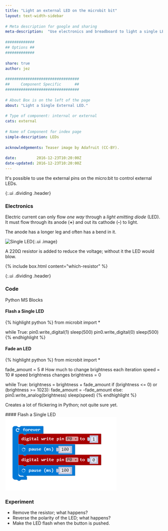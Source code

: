 ```yaml
---
title: "Light an external LED on the microbit bit"
layout: text-width-sidebar

# Meta description for google and sharing
meta-description:  "Use electronics and breadboard to light a single LED with the micro:bit."

#############
## Options ##
#############

share: true
author: jez

#################################
##     Component Specific      ##
#################################

# About Box is on the left of the page
about: "Light a Single External LED."

# Type of component: internal or external
cats: external

# Name of Component for index page
simple-description: LEDs

acknowledgements: Teaser image by Adafruit (CC-BY).

date:         2016-12-23T10:20:00Z
date-updated: 2016-12-23T10:20:00Z
---
```


It's possible to use the external pins on the micro:bit to control external LEDs.

{:.ui .dividing .header}
### Electronics

Electric current can only flow _one way_ through a _light emitting diode_ (LED). It must flow through its anode (**+**) and out its cathode (**-**) to light.

The anode has a longer leg and often has a bend in it.

![Single LED](/components/images/single-led.png){:.ui .image}

A 220&#8486; resistor is added to reduce the voltage; without it the LED would blow.

{% include box.html content="which-resistor" %}

{:.ui .dividing .header}
### Code

<div class="ui top attached tabular menu">
<a class="item active" data-tab="first">Python</a>
<a class="item" data-tab="second">MS Blocks</a>
</div>


<div class="ui bottom attached tab segment active" data-tab="first" markdown="1">

#### Flash a Single LED

{% highlight python %}
from microbit import *

while True:
    pin0.write_digital(1)
    sleep(500)
    pin0.write_digital(0)
    sleep(500)
{% endhighlight %}

#### Fade an LED

{% highlight python %}
from microbit import *

fade_amount = 5   # How much to change brightness each iteration
speed = 10        # speed brightness changes
brightness = 0

while True:
    brightness = brightness + fade_amount
    if (brightness <= 0) or (brightness >= 1023):
        fade_amount = -fade_amount
    else:
        pin0.write_analog(brightness)
    sleep(speed)
{% endhighlight %}

Creates a lot of flickering in Python; not quite sure yet.

</div>
<div class="ui bottom attached tab segment" data-tab="second" markdown="1">
#### Flash a Single LED
<img src="images/single-led-pxt.png" class="ui image">
</div>

### Experiment
* Remove the resistor; what happens?
* Reverse the polarity of the LED; what happens?
* Make the LED flash when the button is pushed.
